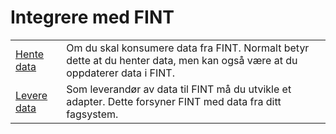 # Integrere med FINT

|                                           |                                                                                                                            |
|:------------------------------------------|:---------------------------------------------------------------------------------------------------------------------------|
| [Hente data](integrate/consume/index.md)  | Om du skal konsumere data fra FINT. Normalt betyr dette at du henter data, men kan også være at du oppdaterer data i FINT. |
| [Levere data](integrate/provide/index.md) | Som leverandør av data til FINT må du utvikle et adapter. Dette forsyner FINT med data fra ditt fagsystem.                 |